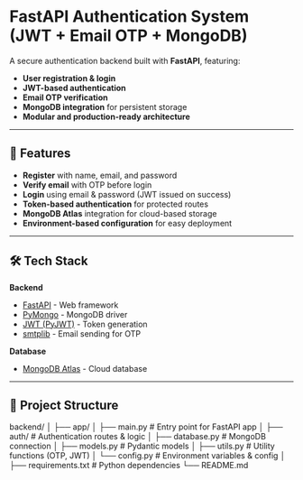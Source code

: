 # FastAPI Authentication System (JWT + Email OTP + MongoDB)

A secure authentication backend built with **FastAPI**, featuring:

- **User registration & login**
- **JWT-based authentication**
- **Email OTP verification**
- **MongoDB integration** for persistent storage
- **Modular and production-ready architecture**

---

## 🚀 Features

- **Register** with name, email, and password
- **Verify email** with OTP before login
- **Login** using email & password (JWT issued on success)
- **Token-based authentication** for protected routes
- **MongoDB Atlas** integration for cloud-based storage
- **Environment-based configuration** for easy deployment

---

## 🛠 Tech Stack

**Backend**
- [FastAPI](https://fastapi.tiangolo.com/) - Web framework
- [PyMongo](https://pymongo.readthedocs.io/) - MongoDB driver
- [JWT (PyJWT)](https://pyjwt.readthedocs.io/) - Token generation
- [smtplib](https://docs.python.org/3/library/smtplib.html) - Email sending for OTP

**Database**
- [MongoDB Atlas](https://www.mongodb.com/atlas) - Cloud database

---

## 📂 Project Structure

backend/
│
├── app/
│ ├── main.py # Entry point for FastAPI app
│ ├── auth/ # Authentication routes & logic
│ ├── database.py # MongoDB connection
│ ├── models.py # Pydantic models
│ ├── utils.py # Utility functions (OTP, JWT)
│ └── config.py # Environment variables & config
│
├── requirements.txt # Python dependencies
└── README.md
